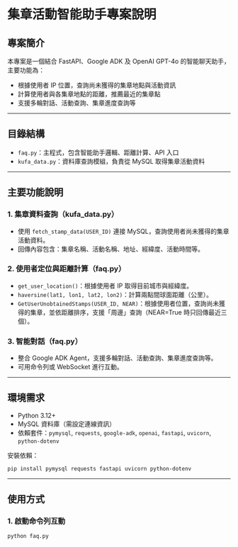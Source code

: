 # 集章活動智能助手專案說明

## 專案簡介

本專案是一個結合 FastAPI、Google ADK 及 OpenAI GPT-4o 的智能聊天助手，主要功能為：
- 根據使用者 IP 位置，查詢尚未獲得的集章地點與活動資訊
- 計算使用者與各集章地點的距離，推薦最近的集章點
- 支援多輪對話、活動查詢、集章進度查詢等

---

## 目錄結構

- `faq.py`：主程式，包含智能助手邏輯、距離計算、API 入口
- `kufa_data.py`：資料庫查詢模組，負責從 MySQL 取得集章活動資料

---

## 主要功能說明

### 1. 集章資料查詢（kufa_data.py）

- 使用 `fetch_stamp_data(USER_ID)` 連接 MySQL，查詢使用者尚未獲得的集章活動資料。
- 回傳內容包含：集章名稱、活動名稱、地址、經緯度、活動時間等。

### 2. 使用者定位與距離計算（faq.py）

- `get_user_location()`：根據使用者 IP 取得目前城市與經緯度。
- `haversine(lat1, lon1, lat2, lon2)`：計算兩點間球面距離（公里）。
- `GetUserUnobtainedStamps(USER_ID, NEAR)`：根據使用者位置，查詢尚未獲得的集章，並依距離排序，支援「周邊」查詢（NEAR=True 時只回傳最近三個）。

### 3. 智能對話（faq.py）

- 整合 Google ADK Agent，支援多輪對話、活動查詢、集章進度查詢等。
- 可用命令列或 WebSocket 進行互動。

---

## 環境需求

- Python 3.12+
- MySQL 資料庫（需設定連線資訊）
- 依賴套件：`pymysql`, `requests`, `google-adk`, `openai`, `fastapi`, `uvicorn`, `python-dotenv`

安裝依賴：
```bash
pip install pymysql requests fastapi uvicorn python-dotenv
```

---

## 使用方式

### 1. 啟動命令列互動

```bash
python faq.py
```

